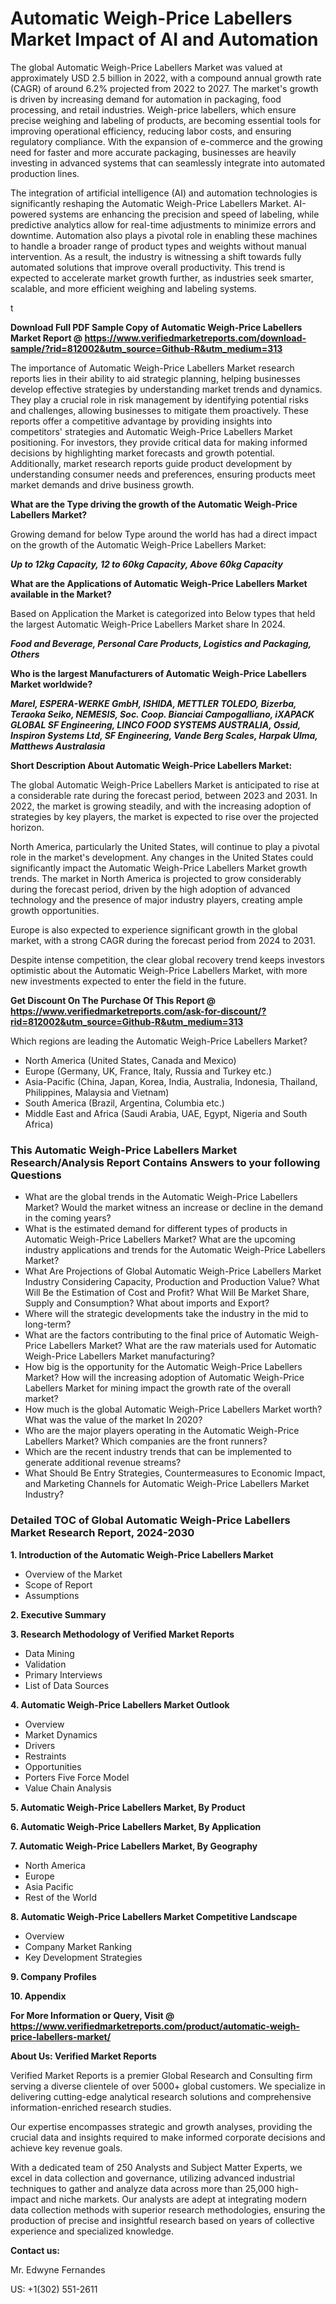 <meta name="title" content="Global  Automatic Weigh-Price Labellers Market Impact of AI and Automation"><meta name="description" content="  The global Automatic Weigh-Price Labellers Market was valued at approximately USD 2.5 billion in 2022, with a compound annual growth rate (CAGR) of around 6.2% proje"><meta name="title" content=" Automatic Weigh-Price Labellers Market Size, Share, Scope, Trends, Growth, Opportunities, Analysis, Forecast"> <h1>Automatic Weigh-Price Labellers Market Impact of AI and Automation</h1> <p>The global Automatic Weigh-Price Labellers Market was valued at approximately USD 2.5 billion in 2022, with a compound annual growth rate (CAGR) of around 6.2% projected from 2022 to 2027. The market's growth is driven by increasing demand for automation in packaging, food processing, and retail industries. Weigh-price labellers, which ensure precise weighing and labeling of products, are becoming essential tools for improving operational efficiency, reducing labor costs, and ensuring regulatory compliance. With the expansion of e-commerce and the growing need for faster and more accurate packaging, businesses are heavily investing in advanced systems that can seamlessly integrate into automated production lines.</p> <p>The integration of artificial intelligence (AI) and automation technologies is significantly reshaping the Automatic Weigh-Price Labellers Market. AI-powered systems are enhancing the precision and speed of labeling, while predictive analytics allow for real-time adjustments to minimize errors and downtime. Automation also plays a pivotal role in enabling these machines to handle a broader range of product types and weights without manual intervention. As a result, the industry is witnessing a shift towards fully automated solutions that improve overall productivity. This trend is expected to accelerate market growth further, as industries seek smarter, scalable, and more efficient weighing and labeling systems.</p> t</p><p id="" class=""><strong>Download Full PDF Sample Copy of Automatic Weigh-Price Labellers Market Report @ <a href="https://www.verifiedmarketreports.com/download-sample/?rid=812002&utm_source=Github-R&utm_medium=313" target="_blank">https://www.verifiedmarketreports.com/download-sample/?rid=812002&utm_source=Github-R&utm_medium=313</a></strong></p><p>The importance of&nbsp;Automatic Weigh-Price Labellers Market research reports lies in their ability to aid strategic planning, helping businesses develop effective strategies by understanding market trends and dynamics. They play a crucial role in risk management by identifying potential risks and challenges, allowing businesses to mitigate them proactively. These reports offer a competitive advantage by providing insights into competitors' strategies and Automatic Weigh-Price Labellers Market positioning. For investors, they provide critical data for making informed decisions by highlighting market forecasts and growth potential. Additionally, market research reports guide product development by understanding consumer needs and preferences, ensuring products meet market demands and drive business growth.</p><p><strong>What are the&nbsp;Type driving the growth of the Automatic Weigh-Price Labellers Market?</strong></p><p id="" class="">Growing demand for below Type around the world has had a direct impact on the growth of the Automatic Weigh-Price Labellers Market:</p><em><strong>Up to 12kg Capacity, 12 to 60kg Capacity, Above 60kg Capacity</strong></em></p><strong>What are the&nbsp;Applications&nbsp;of Automatic Weigh-Price Labellers Market available in the Market?</strong></p><p id="" class="">Based on Application the Market is categorized into Below types that held the largest Automatic Weigh-Price Labellers Market share In 2024.</p><em><strong>Food and Beverage, Personal Care Products, Logistics and Packaging, Others</strong></em></p><strong>Who is the largest Manufacturers of Automatic Weigh-Price Labellers Market worldwide?</strong></p><p><em><strong>Marel, ESPERA-WERKE GmbH, ISHIDA, METTLER TOLEDO, Bizerba, Teraoka Seiko, NEMESIS, Soc. Coop. Bianciai Campogalliano, iXAPACK GLOBAL SF Engineering, LINCO FOOD SYSTEMS AUSTRALIA, Ossid, Inspiron Systems Ltd, SF Engineering, Vande Berg Scales, Harpak Ulma, Matthews Australasia</strong></em></p><p id="" class=""><strong>Short Description About Automatic Weigh-Price Labellers Market:</strong></p><p>The global Automatic Weigh-Price Labellers Market is anticipated to rise at a considerable rate during the forecast period, between 2023 and 2031. In 2022, the market is growing steadily, and with the increasing adoption of strategies by key players, the market is expected to rise over the projected horizon.</p><p>North America, particularly the United States, will continue to play a pivotal role in the market's development. Any changes in the United States could significantly impact the Automatic Weigh-Price Labellers Market growth trends. The market in North America is projected to grow considerably during the forecast period, driven by the high adoption of advanced technology and the presence of major industry players, creating ample growth opportunities.</p><p>Europe is also expected to experience significant growth in the global market, with a strong CAGR during the forecast period from 2024 to 2031.</p><p>Despite intense competition, the clear global recovery trend keeps investors optimistic about the Automatic Weigh-Price Labellers Market, with more new investments expected to enter the field in the future.</p><p id="" class=""><strong>Get Discount On The Purchase Of This Report @ <a href="https://www.verifiedmarketreports.com/ask-for-discount/?rid=812002&utm_source=Github-R&utm_medium=313" target="_blank">https://www.verifiedmarketreports.com/ask-for-discount/?rid=812002&utm_source=Github-R&utm_medium=313</a></strong></p>Which regions are leading the Automatic Weigh-Price Labellers Market?</p><ul><li>North America (United States, Canada and Mexico)</li><li>Europe (Germany, UK, France, Italy, Russia and Turkey etc.)</li><li>Asia-Pacific (China, Japan, Korea, India, Australia, Indonesia, Thailand, Philippines, Malaysia and Vietnam)</li><li>South America (Brazil, Argentina, Columbia etc.)</li><li>Middle East and Africa (Saudi Arabia, UAE, Egypt, Nigeria and South Africa)</li></ul><h3 id="" class="">This Automatic Weigh-Price Labellers Market Research/Analysis Report Contains Answers to your following Questions</h3><ul><li>What are the global trends in the Automatic Weigh-Price Labellers Market? Would the market witness an increase or decline in the demand in the coming years?</li><li>What is the estimated demand for different types of products in Automatic Weigh-Price Labellers Market? What are the upcoming industry applications and trends for the Automatic Weigh-Price Labellers Market?</li><li>What Are Projections of Global Automatic Weigh-Price Labellers Market Industry Considering Capacity, Production and Production Value? What Will Be the Estimation of Cost and Profit? What Will Be Market Share, Supply and Consumption? What about imports and Export?</li><li>Where will the strategic developments take the industry in the mid to long-term?</li><li>What are the factors contributing to the final price of Automatic Weigh-Price Labellers Market? What are the raw materials used for Automatic Weigh-Price Labellers Market manufacturing?</li><li>How big is the opportunity for the Automatic Weigh-Price Labellers Market? How will the increasing adoption of Automatic Weigh-Price Labellers Market for mining impact the growth rate of the overall market?</li><li>How much is the global Automatic Weigh-Price Labellers Market worth? What was the value of the market In 2020?</li><li>Who are the major players operating in the Automatic Weigh-Price Labellers Market? Which companies are the front runners?</li><li>Which are the recent industry trends that can be implemented to generate additional revenue streams?</li><li>What Should Be Entry Strategies, Countermeasures to Economic Impact, and Marketing Channels for Automatic Weigh-Price Labellers Market Industry?</li></ul><h3 id="" class="">Detailed TOC of Global Automatic Weigh-Price Labellers Market Research Report, 2024-2030</h3><p id="" class=""><strong>1. Introduction of the Automatic Weigh-Price Labellers Market</strong></p><ul><li>Overview of the Market</li><li>Scope of Report</li><li>Assumptions</li></ul><p id="" class=""><strong>2. Executive Summary</strong></p><p id="" class=""><strong>3. Research Methodology of Verified Market Reports</strong></p><ul><li>Data Mining</li><li>Validation</li><li>Primary Interviews</li><li>List of Data Sources</li></ul><p id="" class=""><strong>4. Automatic Weigh-Price Labellers Market Outlook</strong></p><ul><li>Overview</li><li>Market Dynamics</li><li>Drivers</li><li>Restraints</li><li>Opportunities</li><li>Porters Five Force Model</li><li>Value Chain Analysis</li></ul><p id="" class=""><strong>5. Automatic Weigh-Price Labellers Market, By Product</strong></p><p id="" class=""><strong>6. Automatic Weigh-Price Labellers Market, By Application</strong></p><p id="" class=""><strong>7. Automatic Weigh-Price Labellers Market, By Geography</strong></p><ul><li>North America</li><li>Europe</li><li>Asia Pacific</li><li>Rest of the World</li></ul><p id="" class=""><strong>8. Automatic Weigh-Price Labellers Market Competitive Landscape</strong></p><ul><li>Overview</li><li>Company Market Ranking</li><li>Key Development Strategies</li></ul><p id="" class=""><strong>9. Company Profiles</strong></p><p id="" class=""><strong>10. Appendix</strong></p><p id="" class=""><strong>For More Information or Query, Visit @ <a href="https://www.verifiedmarketreports.com/product/automatic-weigh-price-labellers-market/" target="_blank">https://www.verifiedmarketreports.com/product/automatic-weigh-price-labellers-market/</a></strong></p><p id="" class=""><strong>About Us: Verified Market Reports</strong></p><p id="" class="">Verified Market Reports is a premier Global Research and Consulting firm serving a diverse clientele of over 5000+ global customers. We specialize in delivering cutting-edge analytical research solutions and comprehensive information-enriched research studies.</p><p id="" class="">Our expertise encompasses strategic and growth analyses, providing the crucial data and insights required to make informed corporate decisions and achieve key revenue goals.</p><p id="" class="">With a dedicated team of 250 Analysts and Subject Matter Experts, we excel in data collection and governance, utilizing advanced industrial techniques to gather and analyze data across more than 25,000 high-impact and niche markets. Our analysts are adept at integrating modern data collection methods with superior research methodologies, ensuring the production of precise and insightful research based on years of collective experience and specialized knowledge.</p><p id="" class=""><strong>Contact us:</strong></p><p id="" class="">Mr. Edwyne Fernandes</p><p id="" class="">US: +1(302) 551-2611</p>